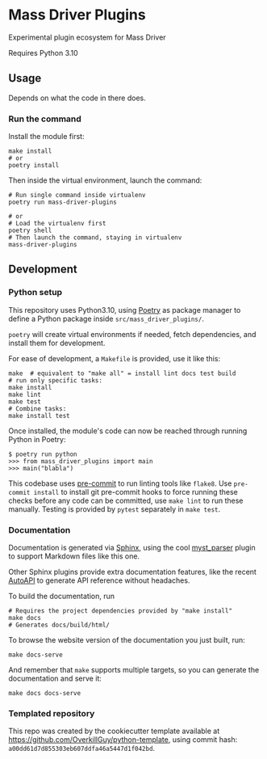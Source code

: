# Mass Driver Plugins

Experimental plugin ecosystem for Mass Driver

Requires Python 3.10


## Usage

Depends on what the code in there does.

### Run the command

Install the module first:

    make install
    # or
    poetry install

Then inside the virtual environment, launch the command:

    # Run single command inside virtualenv
    poetry run mass-driver-plugins

    # or
    # Load the virtualenv first
    poetry shell
    # Then launch the command, staying in virtualenv
    mass-driver-plugins

## Development

### Python setup

This repository uses Python3.10, using
[Poetry](https://python-poetry.org) as package manager to define a
Python package inside `src/mass_driver_plugins/`.

`poetry` will create virtual environments if needed, fetch
dependencies, and install them for development.


For ease of development, a `Makefile` is provided, use it like this:

	make  # equivalent to "make all" = install lint docs test build
	# run only specific tasks:
	make install
	make lint
	make test
	# Combine tasks:
	make install test

Once installed, the module's code can now be reached through running
Python in Poetry:

	$ poetry run python
	>>> from mass_driver_plugins import main
	>>> main("blabla")


This codebase uses [pre-commit](https://pre-commit.com) to run linting
tools like `flake8`. Use `pre-commit install` to install git
pre-commit hooks to force running these checks before any code can be
committed, use `make lint` to run these manually. Testing is provided
by `pytest` separately in `make test`.

### Documentation

Documentation is generated via [Sphinx](https://www.sphinx-doc.org/en/master/),
using the cool [myst_parser](https://myst-parser.readthedocs.io/en/latest/)
plugin to support Markdown files like this one.

Other Sphinx plugins provide extra documentation features, like the recent
[AutoAPI](https://sphinx-autoapi.readthedocs.io/en/latest/index.html) to
generate API reference without headaches.

To build the documentation, run

    # Requires the project dependencies provided by "make install"
    make docs
	# Generates docs/build/html/

To browse the website version of the documentation you just built, run:

    make docs-serve

And remember that `make` supports multiple targets, so you can generate the
documentation and serve it:

    make docs docs-serve


### Templated repository

This repo was created by the cookiecutter template available at
https://github.com/OverkillGuy/python-template, using commit hash: `a00dd61d7d855303eb607ddfa46a5447d1f042bd`.
